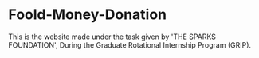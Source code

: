 # Foold-Money-Donation
This is the website made under the task given by 'THE SPARKS FOUNDATION', During the Graduate Rotational Internship Program (GRIP).
